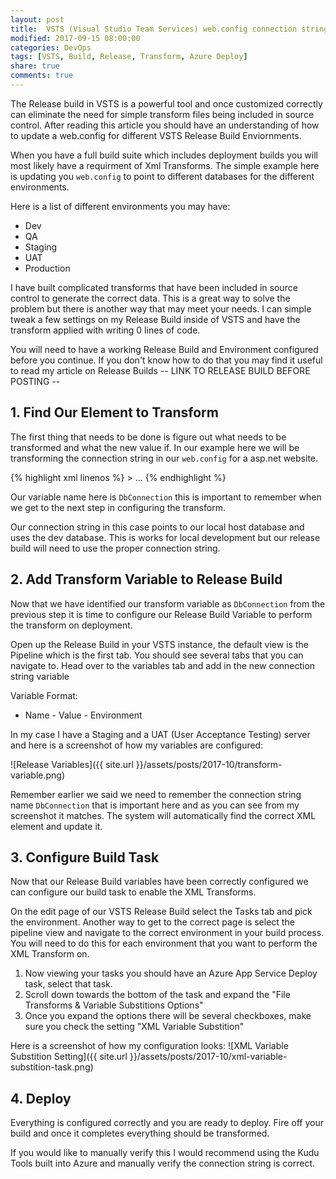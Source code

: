 ```yaml
---
layout: post
title:  VSTS (Visual Studio Team Services) web.config connection string transforms
modified: 2017-09-15 08:00:00
categories: DevOps
tags: [VSTS, Build, Release, Transform, Azure Deploy]
share: true
comments: true
---
```

The Release build in VSTS is a powerful tool and once customized correctly can eliminate the need for simple transform files being included in source control. After reading this article you should have an understanding of how to update a web.config for different VSTS Release Build Enviornments.

When you have a full build suite which includes deployment builds you will most likely have a requirment of Xml Transforms. The simple example here is updating you `web.config` to point to different databases for the different environments. 

Here is a list of different environments you may have:

* Dev
* QA
* Staging
* UAT
* Production

I have built complicated transforms that have been included in source control to generate the correct data. This is a great way to solve the problem but there is another way that may meet your needs. I can simple tweak a few settings on my Release Build inside of VSTS and have the transform applied with writing 0 lines of code.

You will need to have a working Release Build and Environment configured before you continue. If you don't know how to do that you may find it useful to read my article on Release Builds
-- LINK TO RELEASE BUILD BEFORE POSTING -- 

## 1. Find Our Element to Transform ##
The first thing that needs to be done is figure out what needs to be transformed and what the new value if. In our example here we will be transforming the connection string in our `web.config` for a asp.net website.

{% highlight xml linenos %}
<configuration>
  <connectionStrings>
    <add name="DbConnection" connectionString="Data Source=localhost;Initial Catalog=dev;Integrated Security=true;" providerName="System.Data.SqlClient"/>>
  </connectionStrings>
...
</configuration>
{% endhighlight %}

Our variable name here is `DbConnection` this is important to remember when we get to the next step in configuring the transform.

Our connection string in this case points to our local host database and uses the dev database. This is works for local development but our release build will need to use the proper connection string.

## 2. Add Transform Variable to Release Build ##
Now that we have identified our transform variable as `DbConnection` from the previous step it is time to configure our Release Build Variable to perform the transform on deployment.

Open up the Release Build in your VSTS instance, the default view is the Pipeline which is the first tab. You should see several tabs that you can navigate to. Head over to the variables tab and add in the new connection string variable

Variable Format:

* Name - Value - Environment

In my case I have a Staging and a UAT (User Acceptance Testing) server and here is a screenshot of how my variables are configured:

![Release Variables]({{ site.url }}/assets/posts/2017-10/transform-variable.png)

Remember earlier we said we need to remember the connection string name `DbConnection` that is important here and as you can see from my screenshot it matches. The system will automatically find the correct XML element and update it.

## 3. Configure Build Task ##
Now that our Release Build variables have been correctly configured we can configure our build task to enable the XML Transforms.

On the edit page of our VSTS Release Build select the Tasks tab and pick the environment. Another way to get to the correct page is select the pipeline view and navigate to the correct environment in your build process. You will need to do this for each environment that you want to perform the XML Transform on. 

1. Now viewing your tasks you should have an Azure App Service Deploy task, select that task. 
2. Scroll down towards the bottom of the task and expand the "File Transforms & Variable Substitions Options"
3. Once you expand the options there will be several checkboxes, make sure you check the setting "XML Variable Substition"

Here is a screenshot of how my configuration looks:
![XML Variable Substition Setting]({{ site.url }}/assets/posts/2017-10/xml-variable-substition-task.png)

## 4. Deploy ##
Everything is configured correctly and you are ready to deploy. Fire off your build and once it completes everything should be transformed. 

If you would like to manually verify this I would recommend using the Kudu Tools built into Azure and manually verify the connection string is correct.

